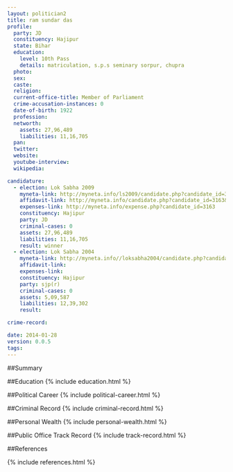 ```yaml
---
layout: politician2
title: ram sundar das
profile: 
  party: JD
  constituency: Hajipur
  state: Bihar
  education: 
    level: 10th Pass
    details: matriculation, s.p.s seminary sorpur, chupra
  photo: 
  sex: 
  caste: 
  religion: 
  current-office-title: Member of Parliament
  crime-accusation-instances: 0
  date-of-birth: 1922
  profession: 
  networth: 
    assets: 27,96,489
    liabilities: 11,16,705
  pan: 
  twitter: 
  website: 
  youtube-interview: 
  wikipedia: 

candidature: 
  - election: Lok Sabha 2009
    myneta-link: http://myneta.info/ls2009/candidate.php?candidate_id=3163
    affidavit-link: http://myneta.info/candidate.php?candidate_id=3163&scan=original
    expenses-link: http://myneta.info/expense.php?candidate_id=3163
    constituency: Hajipur 
    party: JD
    criminal-cases: 0
    assets: 27,96,489
    liabilities: 11,16,705
    result: winner 
  - election: Lok Sabha 2004
    myneta-link: http://myneta.info//loksabha2004/candidate.php?candidate_id=602
    affidavit-link: 
    expenses-link: 
    constituency: Hajipur 
    party: sjp(r)
    criminal-cases: 0
    assets: 5,09,587
    liabilities: 12,39,302
    result:  

crime-record: 

date: 2014-01-28
version: 0.0.5
tags: 
---
```

##Summary


##Education
{% include education.html %}


##Political Career
{% include political-career.html %}


##Criminal Record
{% include criminal-record.html %}


##Personal Wealth
{% include personal-wealth.html %}


##Public Office Track Record
{% include track-record.html %}


##References


{% include references.html %}